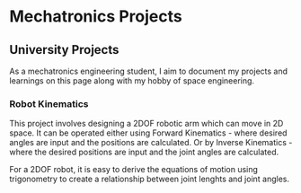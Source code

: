 # Mechatronics Projects


## University Projects
As a mechatronics engineering student, I aim to document my projects and learnings on this page along with my hobby of space engineering.


### Robot Kinematics
This project involves designing a 2DOF robotic arm which can move in 2D space. It can be operated either using Forward Kinematics - where desired angles are input and the positions are calculated. Or by Inverse Kinematics - where the desired positions are input and the joint angles are calculated. 

For a 2DOF robot, it is easy to derive the equations of motion using trigonometry to create a relationship between joint lenghts and joint angles.

